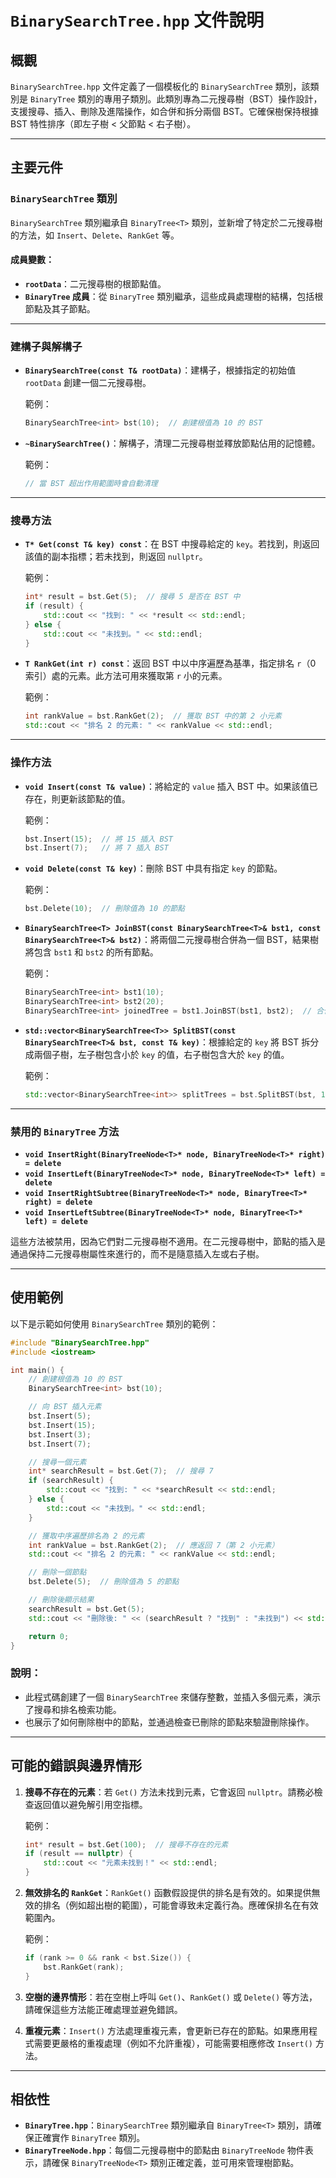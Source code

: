 # `BinarySearchTree.hpp` 文件說明

## 概觀

`BinarySearchTree.hpp` 文件定義了一個模板化的 `BinarySearchTree` 類別，該類別是 `BinaryTree` 類別的專用子類別。此類別專為二元搜尋樹（BST）操作設計，支援搜尋、插入、刪除及進階操作，如合併和拆分兩個 BST。它確保樹保持根據 BST 特性排序（即左子樹 < 父節點 < 右子樹）。

---

## 主要元件

### `BinarySearchTree` 類別

`BinarySearchTree` 類別繼承自 `BinaryTree<T>` 類別，並新增了特定於二元搜尋樹的方法，如 `Insert`、`Delete`、`RankGet` 等。

#### 成員變數：
- **`rootData`**：二元搜尋樹的根節點值。
- **`BinaryTree` 成員**：從 `BinaryTree` 類別繼承，這些成員處理樹的結構，包括根節點及其子節點。

---

### 建構子與解構子

- **`BinarySearchTree(const T& rootData)`**：建構子，根據指定的初始值 `rootData` 創建一個二元搜尋樹。

  範例：
  ```cpp
  BinarySearchTree<int> bst(10);  // 創建根值為 10 的 BST
  ```

- **`~BinarySearchTree()`**：解構子，清理二元搜尋樹並釋放節點佔用的記憶體。

  範例：
  ```cpp
  // 當 BST 超出作用範圍時會自動清理
  ```

---

### 搜尋方法

- **`T* Get(const T& key) const`**：在 BST 中搜尋給定的 `key`。若找到，則返回該值的副本指標；若未找到，則返回 `nullptr`。

  範例：
  ```cpp
  int* result = bst.Get(5);  // 搜尋 5 是否在 BST 中
  if (result) {
      std::cout << "找到: " << *result << std::endl;
  } else {
      std::cout << "未找到。" << std::endl;
  }
  ```

- **`T RankGet(int r) const`**：返回 BST 中以中序遍歷為基準，指定排名 `r`（0 索引）處的元素。此方法可用來獲取第 `r` 小的元素。

  範例：
  ```cpp
  int rankValue = bst.RankGet(2);  // 獲取 BST 中的第 2 小元素
  std::cout << "排名 2 的元素: " << rankValue << std::endl;
  ```

---

### 操作方法

- **`void Insert(const T& value)`**：將給定的 `value` 插入 BST 中。如果該值已存在，則更新該節點的值。

  範例：
  ```cpp
  bst.Insert(15);  // 將 15 插入 BST
  bst.Insert(7);   // 將 7 插入 BST
  ```

- **`void Delete(const T& key)`**：刪除 BST 中具有指定 `key` 的節點。

  範例：
  ```cpp
  bst.Delete(10);  // 刪除值為 10 的節點
  ```

- **`BinarySearchTree<T> JoinBST(const BinarySearchTree<T>& bst1, const BinarySearchTree<T>& bst2)`**：將兩個二元搜尋樹合併為一個 BST，結果樹將包含 `bst1` 和 `bst2` 的所有節點。

  範例：
  ```cpp
  BinarySearchTree<int> bst1(10);
  BinarySearchTree<int> bst2(20);
  BinarySearchTree<int> joinedTree = bst1.JoinBST(bst1, bst2);  // 合併 bst1 和 bst2
  ```

- **`std::vector<BinarySearchTree<T>> SplitBST(const BinarySearchTree<T>& bst, const T& key)`**：根據給定的 `key` 將 BST 拆分成兩個子樹，左子樹包含小於 `key` 的值，右子樹包含大於 `key` 的值。

  範例：
  ```cpp
  std::vector<BinarySearchTree<int>> splitTrees = bst.SplitBST(bst, 10);  // 根據鍵值 10 拆分 bst
  ```

---

### 禁用的 `BinaryTree` 方法

- **`void InsertRight(BinaryTreeNode<T>* node, BinaryTreeNode<T>* right) = delete`**
- **`void InsertLeft(BinaryTreeNode<T>* node, BinaryTreeNode<T>* left) = delete`**
- **`void InsertRightSubtree(BinaryTreeNode<T>* node, BinaryTree<T>* right) = delete`**
- **`void InsertLeftSubtree(BinaryTreeNode<T>* node, BinaryTree<T>* left) = delete`**

這些方法被禁用，因為它們對二元搜尋樹不適用。在二元搜尋樹中，節點的插入是通過保持二元搜尋樹屬性來進行的，而不是隨意插入左或右子樹。

---

## 使用範例

以下是示範如何使用 `BinarySearchTree` 類別的範例：

```cpp
#include "BinarySearchTree.hpp"
#include <iostream>

int main() {
    // 創建根值為 10 的 BST
    BinarySearchTree<int> bst(10);

    // 向 BST 插入元素
    bst.Insert(5);
    bst.Insert(15);
    bst.Insert(3);
    bst.Insert(7);

    // 搜尋一個元素
    int* searchResult = bst.Get(7);  // 搜尋 7
    if (searchResult) {
        std::cout << "找到: " << *searchResult << std::endl;
    } else {
        std::cout << "未找到。" << std::endl;
    }

    // 獲取中序遍歷排名為 2 的元素
    int rankValue = bst.RankGet(2);  // 應返回 7（第 2 小元素）
    std::cout << "排名 2 的元素: " << rankValue << std::endl;

    // 刪除一個節點
    bst.Delete(5);  // 刪除值為 5 的節點

    // 刪除後顯示結果
    searchResult = bst.Get(5);
    std::cout << "刪除後: " << (searchResult ? "找到" : "未找到") << std::endl;

    return 0;
}
```

### 說明：
- 此程式碼創建了一個 `BinarySearchTree` 來儲存整數，並插入多個元素，演示了搜尋和排名檢索功能。
- 也展示了如何刪除樹中的節點，並通過檢查已刪除的節點來驗證刪除操作。

---

## 可能的錯誤與邊界情形

1. **搜尋不存在的元素**：若 `Get()` 方法未找到元素，它會返回 `nullptr`。請務必檢查返回值以避免解引用空指標。

   範例：
   ```cpp
   int* result = bst.Get(100);  // 搜尋不存在的元素
   if (result == nullptr) {
       std::cout << "元素未找到！" << std::endl;
   }
   ```

2. **無效排名的 `RankGet`**：`RankGet()` 函數假設提供的排名是有效的。如果提供無效的排名（例如超出樹的範圍），可能會導致未定義行為。應確保排名在有效範圍內。

   範例：
   ```cpp
   if (rank >= 0 && rank < bst.Size()) {
       bst.RankGet(rank);
   }
   ```

3. **空樹的邊界情形**：若在空樹上呼叫 `Get()`、`RankGet()` 或 `Delete()` 等方法，請確保這些方法能正確處理並避免錯誤。

4. **重複元素**：`Insert()` 方法處理重複元素，會更新已存在的節點。如果應用程式需要更嚴格的重複處理（例如不允許重複），可能需要相應修改 `Insert()` 方法。

---

## 相依性

- **`BinaryTree.hpp`**：`BinarySearchTree` 類別繼承自 `BinaryTree<T>` 類別，請確保正確實作 `BinaryTree` 類別。
- **`BinaryTreeNode.hpp`**：每個二元搜尋樹中的節點由 `BinaryTreeNode` 物件表示，請確保 `BinaryTreeNode<T>` 類別正確定義，並可用來管理樹節點。
